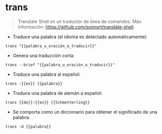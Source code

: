 # trans

> Translate Shell es un traductor de línea de comandos.
> Más información: <https://github.com/soimort/translate-shell>.

- Traduce una palabra (el idioma es detectado automaticamente):

`trans "{{palabra_u_oración_a_traducir}}"`

- Genera una traducción corta:

`trans --brief "{{palabra_u_oración_a_traducir}}"`

- Traduce una palabra al español:

`trans :{{es}} {{palabra}}`

- Traduce una palabra de alemán a español:

`trans {{de}}:{{es}} {{Schmetterling}}`

- Se comporta como un diccionario para obtener el significado de una palabra:

`trans -d {{palabra}}`
